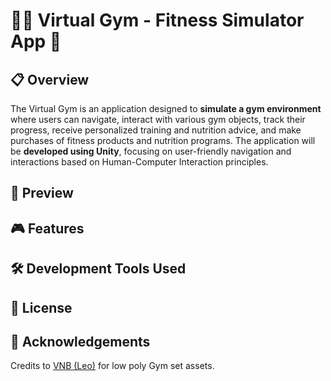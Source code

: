 # 🏃‍♀️ Virtual Gym - Fitness Simulator App 💪

## 📋 Overview

The Virtual Gym is an application designed to **simulate a gym environment** where users can navigate, interact with various gym objects, track their progress, receive personalized training and nutrition advice, and make purchases of fitness products and nutrition programs. The application will be **developed using Unity**, focusing on user-friendly navigation and interactions based on Human-Computer Interaction principles.

## 👀 Preview

## 🎮 Features

## 🛠 Development Tools Used

## 📜 License

## 🙏 Acknowledgements

Credits to [VNB (Leo)](https://vnbp.itch.io/) for low poly Gym set assets.
